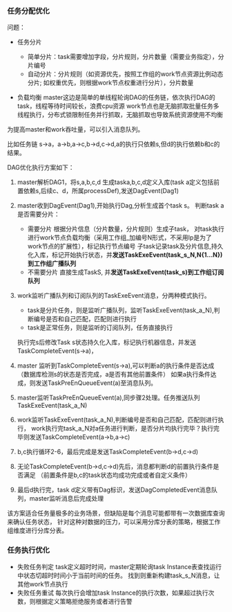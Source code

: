 ### 任务分配优化
问题：
- 任务分片
  - 简单分片：task需要增加字段，分片规则，分片数量（需要业务指定），分片编号
  - 自动分片：分片规则（如资源优先，按照工作组的work节点资源比例动态分片;
    如权重优先，则根据work节点权重进行分片），分片数量
  
- 负载均衡
  master这边是简单的单线程轮询DAG的任务链，依次执行DAG的task，线程等待时间较长，浪费cpu资源
  work节点也是无脑抓取批量任务多线程执行，分布式锁限制任务并行抓取，无脑抓取也导致系统资源使用不均衡

为提高master和work吞吐量，可以引入消息队列。

比如任务链 s->a，a->b,a->c,b->d,c->d,a的执行只依赖s,但d的执行依赖b和c的结果。

DAG优化执行方案如下：
1. master解析DAG1，将s,a,b,c,d 生成taska,b,c,d定义入库(task a定义包括前置依赖s,后续c、d，所属processDef),发送DagEvent(Dag1) 
2. master收到DagEvent(Dag1),开始执行Dag,分析生成首个task s。
   判断task a是否需要分片：
   - 需要分片
     根据分片信息（分片数量，分片规则）生成子task， 
     对task执行进行work节点负载均衡（采用工作组_加编号N形式，不采用Ip是为了work节点的扩展性），标记执行节点编号 
     子task记录task及分片信息,持久化入库，标记开始执行状态，并**发送TaskExeEvent(task_s_N,N{1...N})到工作组广播队列**
   - 不需要分片 
     直接生成TaskS, 并**发送TaskExeEvent(task_s)到工作组订阅队列**
    

3. work监听广播队列和订阅队列的TaskExeEvent消息，分两种模式执行。
   - task是分片任务，则是监听广播队列，监听TaskExeEvent(task_a_N),判断编号是否和自己匹配，匹配则进行执行
   - task是正常任务，则是监听的订阅队列，任务直接执行
     
    执行完s后修改Task s状态持久化入库，标记执行机器信息，并发送TaskCompleteEvent(s->a)，
   
4. master 监听到TaskCompleteEvent(s->a),可以判断a的执行条件是否达成（数据库检测s的状态是否完成，a是否有其他前置条件）
   如果a执行条件达成，则发送TaskPreEnQueueEvent(a)至消息队列。
   
5. master监听TaskPreEnQueueEvent(a),同步骤2处理。任务推送队列 TaskExeEvent(task_a_N)
6. work监听TaskExeEvent(task_a_N),判断编号是否和自己匹配，匹配则进行执行，
   work执行完task_a_N对a任务进行判断，是否分片均执行完毕？执行完毕则发送TaskCompleteEvent(a->b,a->c)
7. b,c执行循环2-6，最后完成是发送TaskCompleteEvent(b->d,c->d)
8. 无论TaskCompleteEvent(b->d,c->d)先后，消息都判断d的前置执行条件是否满足
     （前置条件是b,c的task状态均成功完成或者自定义条件）
   
9. 最后d执行完，task d定义带有Dag标识，发送DagCompletedEvent消息队列，master监听消息后完成处理

该方案适合任务量极多的业务场景，但缺陷是每个消息可能都带有一次数据库查询来确认任务状态，
针对这种对数据的压力，可以采用分库分表的策略，根据工作组维度进行分库分表。

### 任务执行优化
- 失败任务判定
  task定义超时时间，master定期轮询task Instance表查找运行中状态切超时时间小于当前时间的任务。
  找到则重新构建task_s_N消息，让其他work节点执行
- 失败任务重试
  每次执行会增加task Instance的执行次数，如果超过执行次数，则根据定义策略拒绝服务或者进行告警

